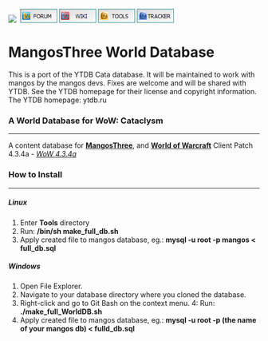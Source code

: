 [![](https://www.getmangos.eu/images/primus/blue/misc/logo.png)](http://www.getmangos.eu)&nbsp;
[![](/icons/FORUM.gif)](https://www.getmangos.eu/forum.php)
[![](/icons/WIKI.gif)](https://github.com/mangoswiki/wiki/wiki)
[![](/icons/TOOLS.gif)](https://github.com/mangostools)
[![](/icons/TRACKER.gif)](https://www.getmangos.eu/project.php)

MangosThree World Database
===
This is a port of the YTDB Cata database. It will be maintained to work with mangos by the mangos devs. Fixes are welcome and will be shared with YTDB.
See the YTDB homepage for their license and copyright information.
The YTDB homepage: ytdb.ru

### A World Database for WoW: Cataclysm
----
A content database for [**MangosThree**][10], and [**World of Warcraft**][50] Client Patch 4.3.4a - [_WoW 4.3.4a_][51]

### How to Install
---------------
##### Linux
1. Enter **Tools** directory
2. Run: **/bin/sh make_full_db.sh**
3. Apply created file to mangos database, eg.: **mysql -u root -p mangos < full_db.sql**

##### Windows
1. Open File Explorer.
2. Navigate to your database directory where you cloned the database.
3. Right-click and go to Git Bash on the context menu.
4: Run: **./make_full_WorldDB.sh**
5. Apply created file to mangos database, eg.: **mysql -u root -p (the name of your mangos db) < fulld_db.sql**

[10]: https://github.com/mangosthree/server "mangosThree"

[50]: http://blizzard.com/games/wow/ "World of Warcraft"
[51]: http://www.wowpedia.org/Patch_4.3.4a "WoW 4.3.4a"
